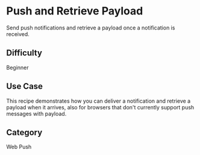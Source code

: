 # Push and Retrieve Payload

Send push notifications and retrieve a payload once a notification is received.

## Difficulty
Beginner

## Use Case
This recipe demonstrates how you can deliver a notification and retrieve a payload when it arrives, also for browsers that don't currently support push messages with payload.

## Category
Web Push
